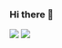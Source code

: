 ### Hi there 👋

<!--
**sushanthach12/sushanthach12** is a ✨ _special_ ✨ repository because its `README.md` (this file) appears on your GitHub profile.

Here are some ideas to get you started:

- 🔭 I’m currently working on ...
- 🌱 I’m currently learning ...
- 👯 I’m looking to collaborate on ...
- 🤔 I’m looking for help with ...
- 💬 Ask me about ...
- 📫 How to reach me: ...
- 😄 Pronouns: ...
- ⚡ Fun fact: ...
-->
<img  href="https://github.com/sushanthach12/" src="https://img.shields.io/badge/GitHub-100000?style=for-the-badge&logo=github&logoColor=white">
<img  href="https://github.com/sushanthach12/" src="https://img.shields.io/badge/Java-100000?style=for-the-badge&logo=Java&logoColor=yellow">

